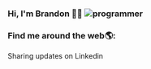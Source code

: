 ### Hi, I'm Brandon 👋🏽 ![programmer](https://user-images.githubusercontent.com/26912874/129805472-40d6e0a1-efc3-4ca7-bd49-fd1120e127fa.png)

<!--
**jairopadilla19/jairopadilla19** is a ✨ _special_ ✨ repository because its `README.md` (this file) appears on your GitHub profile.

Here are some ideas to get you started:

- 🔭 I’m currently working on ...
- 🌱 I’m currently learning ...
- 👯 I’m looking to collaborate on ...
- 🤔 I’m looking for help with ...
- 💬 Ask me about ...
- 📫 How to reach me: ...
- 😄 Pronouns: ...
- ⚡ Fun fact: ...
-->





### Find me around the web🌎:

Sharing updates on Linkedin


